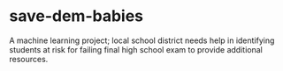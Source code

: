 # save-dem-babies
A machine learning project; local school district needs help in identifying students at risk for failing final high school exam to provide additional resources.
